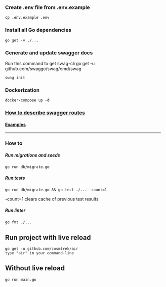 ### Create .env file from .env.example
```
cp .env.example .env
```
### Install all Go dependencies
```
go get -v ./...
```
### Generate and update swagger docs
Run this command to get swag-cli 
go get -u github.com/swaggo/swag/cmd/swag
```
swag init
```
### Dockerization
```
docker-compose up -d
```
### [How to describe swagger routes](https://github.com/swaggo/swag/blob/master/README.md)
#### [Examples](https://github.com/swaggo/swag/blob/master/example/celler/controller/examples.go)
___
### How to 
##### Run migrations and seeds
```
go run db/migrate.go
```
##### Run tests 

```
go run db/migrate.go && go test ./... -count=1
```
-count=1 clears cache of previous test results
##### Run linter
```
go fmt ./...
```
## Run project with live reload 
```
go get -u github.com/cosmtrek/air
type "air" in your command-line
``` 
## Without live reload
```
go run main.go
```
